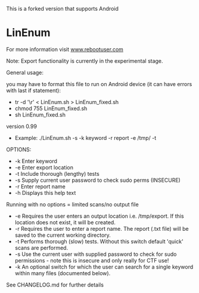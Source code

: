 This is a forked version that supports Android


# LinEnum
For more information visit www.rebootuser.com

Note: Export functionality is currently in the experimental stage.

General usage:

you may have to format this file to run on Android device (it can have errors with last if statement):
* tr -d '\r' < LinEnum.sh > LinEnum_fixed.sh
* chmod 755 LinEnum_fixed.sh
* sh LinEnum_fixed.sh


version 0.99

* Example: ./LinEnum.sh -s -k keyword -r report -e /tmp/ -t 

OPTIONS:
* -k	Enter keyword
* -e	Enter export location
* -t	Include thorough (lengthy) tests
* -s	Supply current user password to check sudo perms (INSECURE)
* -r	Enter report name
* -h	Displays this help text


Running with no options = limited scans/no output file

* -e Requires the user enters an output location i.e. /tmp/export. If this location does not exist, it will be created.
* -r Requires the user to enter a report name. The report (.txt file) will be saved to the current working directory.
* -t Performs thorough (slow) tests. Without this switch default 'quick' scans are performed.
* -s Use the current user with supplied password to check for sudo permissions - note this is insecure and only really for CTF use!
* -k An optional switch for which the user can search for a single keyword within many files (documented below).

See CHANGELOG.md for further details


